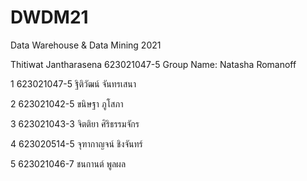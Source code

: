 # DWDM21
Data Warehouse &amp; Data Mining 2021

Thitiwat Jantharasena 623021047-5
Group Name: Natasha Romanoff

1 623021047-5	ฐิติวัฒน์ จันทรเสนา

2 623021042-5	ขนิษฐา ภูโสภา

3 623021043-3	จิตติยา ศิริธรรมจักร

4 623020514-5	จุฑากาญจน์ ชิงจันทร์

5 623021046-7	ชนกานต์ พูลผล
